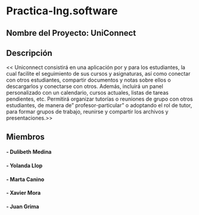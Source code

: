 # Practica-Ing.software

## Nombre del Proyecto: UniConnect

## Descripción
<< Uniconnect consistirá en una aplicación por y para los estudiantes, la cual facilite el seguimiento de sus cursos y asignaturas, así como conectar con otros estudiantes, compartir documentos y notas sobre ellos o descargarlos y conectarse con otros. Además, incluirá un panel personalizado con un calendario, cursos actuales, listas de tareas pendientes, etc. Permitirá organizar tutorías o reuniones de grupo con otros estudiantes, de manera de” profesor-particular” o adoptando el rol de tutor, para formar grupos de trabajo, reunirse y compartir los archivos y presentaciones.>>

## Miembros
#### 	- Dulibeth Medina 
####	- Yolanda Llop 
####	- Marta Canino
####	- Xavier Mora 
####	- Juan Grima 

